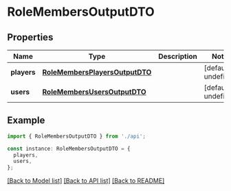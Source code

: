 # RoleMembersOutputDTO

## Properties

| Name        | Type                                                              | Description | Notes                  |
| ----------- | ----------------------------------------------------------------- | ----------- | ---------------------- |
| **players** | [**RoleMembersPlayersOutputDTO**](RoleMembersPlayersOutputDTO.md) |             | [default to undefined] |
| **users**   | [**RoleMembersUsersOutputDTO**](RoleMembersUsersOutputDTO.md)     |             | [default to undefined] |

## Example

```typescript
import { RoleMembersOutputDTO } from './api';

const instance: RoleMembersOutputDTO = {
  players,
  users,
};
```

[[Back to Model list]](../README.md#documentation-for-models) [[Back to API list]](../README.md#documentation-for-api-endpoints) [[Back to README]](../README.md)
